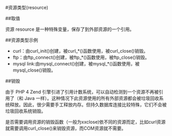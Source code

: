 #资源类型(resource)

##取值

资源 resource 是一种特殊变量，保存了到外部资源的一个引用。

##资源类型示例
- curl：由curl_init()创建，被curl_*()函数使用，被curl_close()销毁。
- ftp：由ftp_connect()创建，被ftp_*()函数使用，被ftp_close()销毁。
- mysql link:由mysql_connect()创建，被mysql_*()函数使用，被mysql_close()销毁。

##销毁

由于 PHP 4 Zend 引擎引进了引用计数系统，可以自动检测到一个资源不再被引用了（和 Java 一样）。这种情况下此资源使用的所有外部资源都会被垃圾回收系统释放。因此，很少需要手工释放内存。但持久数据库连接比较特殊，它们不会被垃圾回收系统销毁。

是否需要调用资源的销毁函数（一般为xxclose)依不同的资源而定，比如curl资源就需要调用curl_close()来销毁资源，而COM资源就不需要。